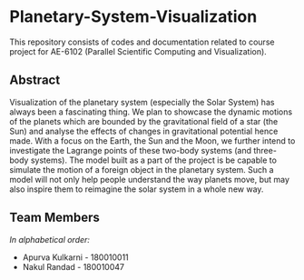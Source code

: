 # Planetary-System-Visualization
This repository consists of codes and documentation related to course project for AE-6102 (Parallel Scientific Computing and Visualization).

## Abstract
Visualization of the planetary system (especially the Solar System) has always been a fascinating thing. We plan to showcase the dynamic motions of the planets which are bounded by the gravitational field of a star (the Sun) and analyse the effects of changes in gravitational potential hence made. With a focus on the Earth, the Sun and the Moon, we further intend to investigate the Lagrange points of these two-body systems (and three-body systems). The model built as a part of the  project is be capable to simulate the motion of a foreign object in the planetary system. Such a model will not only help people understand the way planets move, but may also inspire them to reimagine the solar system in a whole new way.

## Team Members
*In alphabetical order:*

- Apurva Kulkarni - 180010011
- Nakul Randad - 180010047

